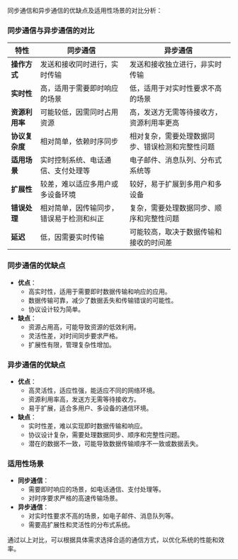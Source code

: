 同步通信和异步通信的优缺点及适用性场景的对比分析：

### 同步通信与异步通信的对比

| **特性**       | **同步通信**                                                                 | **异步通信**                                                                 |
|----------------|-----------------------------------------------------------------------------|-----------------------------------------------------------------------------|
| **操作方式**   | 发送和接收同时进行，实时传输                                               | 发送和接收独立进行，非实时传输                                               |
| **实时性**     | 高，适用于需要即时响应的场景                                                | 低，适用于对实时性要求不高的场景                                            |
| **资源利用率** | 可能较低，因需同时占用资源                                                  | 高，发送方无需等待接收方，资源利用率更高                                    |
| **协议复杂度** | 相对简单，依赖时序同步                                                      | 相对复杂，需要处理数据同步、错误检测和完整性问题                            |
| **适用场景**   | 实时控制系统、电话通信、支付处理等                                          | 电子邮件、消息队列、分布式系统等                                            |
| **扩展性**     | 较差，难以适应多用户或多设备环境                                            | 较好，易于扩展到多用户和多设备                                              |
| **错误处理**   | 相对简单，因传输同步，错误易于检测和纠正                                    | 复杂，需要处理数据同步、顺序和完整性问题                                    |
| **延迟**       | 低，因需要实时传输                                                          | 可能较高，取决于数据传输和接收的时间差                                      |

### 同步通信的优缺点
- **优点**：
  - 高实时性，适用于需要即时数据传输和响应的应用。
  - 数据传输可靠，减少了数据丢失和传输错误的可能性。
  - 协议设计较为简单。
- **缺点**：
  - 资源占用高，可能导致资源的低效利用。
  - 灵活性差，对时间同步要求严格。
  - 扩展性有限，管理复杂性增加。

### 异步通信的优缺点
- **优点**：
  - 高灵活性，适应性强，能适应不同的网络环境。
  - 资源利用率高，发送方无需等待接收方。
  - 易于扩展，适合多用户、多设备的通信环境。
- **缺点**：
  - 实时性差，难以实现即时数据传输和响应。
  - 协议设计复杂，需要处理数据同步、顺序和完整性问题。
  - 潜在的数据不一致，可能导致数据传输顺序不一致或数据丢失。

### 适用性场景
- **同步通信**：
  - 需要即时响应的场景，如电话通信、支付处理等。
  - 对时序要求严格的高速传输场景。
- **异步通信**：
  - 对实时性要求不高的场景，如电子邮件、消息队列等。
  - 需要高扩展性和灵活性的分布式系统。

通过以上对比，可以根据具体需求选择合适的通信方式，以优化系统的性能和效率。
